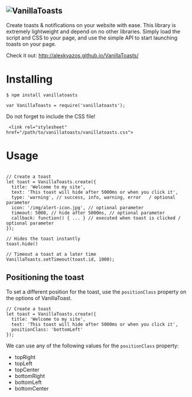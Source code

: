 ![VanillaToasts](http://puu.sh/iwxpd/eeee838c88.png)
-------

Create toasts & notifications on your website with ease. This library is extremely lightweight and depend on no other libraries. Simply load the script and CSS to your page, and use the simple API to start launching toasts on your page.

Check it out: http://alexkvazos.github.io/VanillaToasts/

# Installing

```
$ npm install vanillatoasts

var VanillaToasts = require('vanillatoasts');
```

Do not forget to include the CSS file!
```
 <link rel="stylesheet" href="/path/to/vanillatoasts/vanillatoasts.css">
```

# Usage

```

// Create a toast
let toast = VanillaToasts.create({
  title: 'Welcome to my site',
  text: 'This toast will hide after 5000ms or when you click it',
  type: 'warning', // success, info, warning, error   / optional parameter
  icon: '/img/alert-icon.jpg', // optional parameter
  timeout: 5000, // hide after 5000ms, // optional parameter
  callback: function() { ... } // executed when toast is clicked / optional parameter
});

// Hides the toast instantly
toast.hide()

// Timeout a toast at a later time
VanillaToasts.setTimeout(toast.id, 1000);

```

## Positioning the toast
To set a different position for the toast, use the `positionClass` property on the options of VanillaToast.

```
// Create a toast
let toast = VanillaToasts.create({
  title: 'Welcome to my site',
  text: 'This toast will hide after 5000ms or when you click it',
  positionClass: 'bottomLeft'
});

```

We can use any of the following values for the `positionClass` property:
* topRight
* topLeft
* topCenter
* bottomRight
* bottomLeft
* bottomCenter
